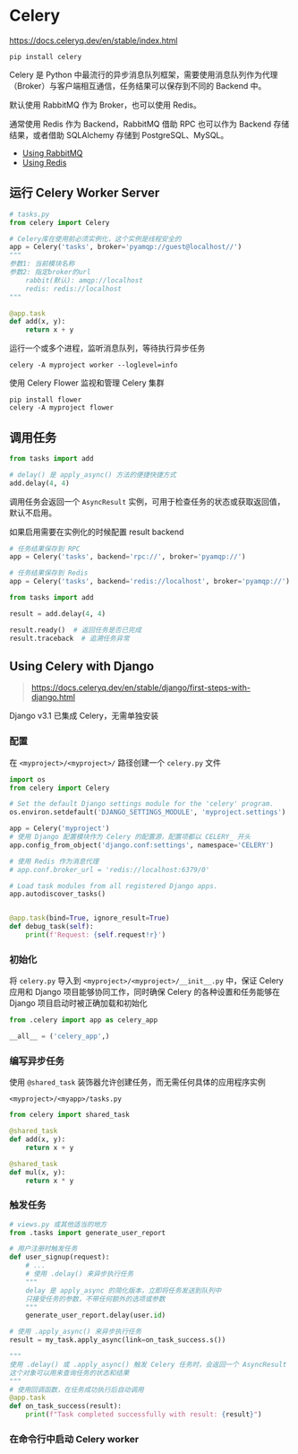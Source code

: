 # Celery

<https://docs.celeryq.dev/en/stable/index.html>

`pip install celery`

Celery 是 Python 中最流行的异步消息队列框架，需要使用消息队列作为代理（Broker）与客户端相互通信，任务结果可以保存到不同的 Backend 中。

默认使用 RabbitMQ 作为 Broker，也可以使用 Redis。

通常使用 Redis 作为 Backend，RabbitMQ 借助 RPC 也可以作为 Backend 存储结果，或者借助 SQLAlchemy 存储到 PostgreSQL、MySQL。

- [Using RabbitMQ](https://docs.celeryq.dev/en/stable/getting-started/backends-and-brokers/rabbitmq.html)
- [Using Redis](https://docs.celeryq.dev/en/stable/getting-started/backends-and-brokers/redis.html)

## 运行 Celery Worker Server

```python
# tasks.py
from celery import Celery

# Celery库在使用前必须实例化，这个实例是线程安全的
app = Celery('tasks', broker='pyamqp://guest@localhost//')
"""
参数1: 当前模块名称
参数2: 指定broker的url
    rabbit(默认): amqp://localhost
    redis: redis://localhost 
"""

@app.task
def add(x, y):
    return x + y
```

运行一个或多个进程，监听消息队列，等待执行异步任务

```shell
celery -A myproject worker --loglevel=info
```

使用 Celery Flower 监视和管理 Celery 集群

```shell
pip install flower
celery -A myproject flower
```

## 调用任务

```python
from tasks import add

# delay() 是 apply_async() 方法的便捷快捷方式
add.delay(4, 4)
```

调用任务会返回一个 `AsyncResult` 实例，可用于检查任务的状态或获取返回值，默认不启用。

如果启用需要在实例化的时候配置 result backend

```python
# 任务结果保存到 RPC
app = Celery('tasks', backend='rpc://', broker='pyamqp://')

# 任务结果保存到 Redis
app = Celery('tasks', backend='redis://localhost', broker='pyamqp://')
```

```python
from tasks import add

result = add.delay(4, 4)

result.ready()  # 返回任务是否已完成
result.traceback  # 追溯任务异常
```

## Using Celery with Django

> <https://docs.celeryq.dev/en/stable/django/first-steps-with-django.html>

Django v3.1 已集成 Celery，无需单独安装

### 配置

在 `<myproject>/<myproject>/` 路径创建一个 `celery.py` 文件

```python
import os
from celery import Celery

# Set the default Django settings module for the 'celery' program.
os.environ.setdefault('DJANGO_SETTINGS_MODULE', 'myproject.settings')

app = Celery('myproject')
# 使用 Django 配置模块作为 Celery 的配置源，配置项都以 CELERY_ 开头
app.config_from_object('django.conf:settings', namespace='CELERY')

# 使用 Redis 作为消息代理
# app.conf.broker_url = 'redis://localhost:6379/0'

# Load task modules from all registered Django apps.
app.autodiscover_tasks()


@app.task(bind=True, ignore_result=True)
def debug_task(self):
    print(f'Request: {self.request!r}')
```

### 初始化

将 `celery.py` 导入到 `<myproject>/<myproject>/__init__.py` 中，保证 Celery 应用和 Django 项目能够协同工作，同时确保 Celery 的各种设置和任务能够在 Django 项目启动时被正确加载和初始化

```python
from .celery import app as celery_app

__all__ = ('celery_app',)
```

### 编写异步任务

使用 `@shared_task` 装饰器允许创建任务，而无需任何具体的应用程序实例

`<myproject>/<myapp>/tasks.py`

```python
from celery import shared_task

@shared_task
def add(x, y):
    return x + y

@shared_task
def mul(x, y):
    return x * y
```

### 触发任务

```python
# views.py 或其他适当的地方
from .tasks import generate_user_report

# 用户注册时触发任务
def user_signup(request):
    # ...
    # 使用 .delay() 来异步执行任务
    """
    delay 是 apply_async 的简化版本，立即将任务发送到队列中
    只接受任务的参数，不带任何额外的选项或参数
    """
    generate_user_report.delay(user.id)

# 使用 .apply_async() 来异步执行任务
result = my_task.apply_async(link=on_task_success.s())

"""
使用 .delay() 或 .apply_async() 触发 Celery 任务时，会返回一个 AsyncResult 实例。
这个对象可以用来查询任务的状态和结果
"""
# 使用回调函数，在任务成功执行后自动调用
@app.task
def on_task_success(result):
    print(f"Task completed successfully with result: {result}")
```

### 在命令行中启动 Celery worker


```shell
```

